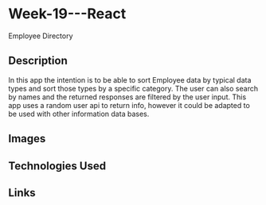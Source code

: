 # Week-19---React
Employee Directory 

## Description 

In this app the intention is to be able to sort Employee data by typical data types and sort those types by a specific category.  The user can also search by names and the returned responses are filtered by the user input.  This app uses a random user api to return info, however it could be adapted to be used with other information data bases.  

## Images 

## Technologies Used 

## Links 